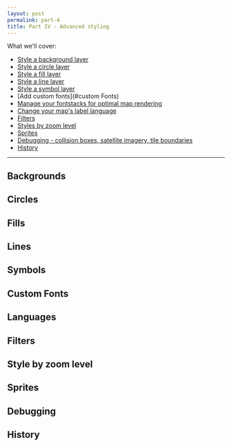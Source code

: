 ```yaml
---
layout: post
permalink: part-4
title: Part IV - Advanced styling
---
```

What we'll cover:

- [Style a background layer](#backgrounds)
- [Style a circle layer](#circles)
- [Style a fill layer](#fills)
- [Style a line layer](#lines)
- [Style a symbol layer](#symbols)
- [Add custom fonts](#custom Fonts)
- [Manage your fontstacks for optimal map rendering](#)
- [Change your map's label language](#languages)
- [Filters](#filters)
- [Styles by zoom level ](#style-by-zoom-level)
- [Sprites](#sprites)
- [Debugging - collision boxes, satellite imagery, tile boundaries](#debugging)
- [History](#history)

<hr>

## Backgrounds

## Circles

## Fills

## Lines

## Symbols

## Custom Fonts

## Languages

## Filters

## Style by zoom level

## Sprites

## Debugging

## History















